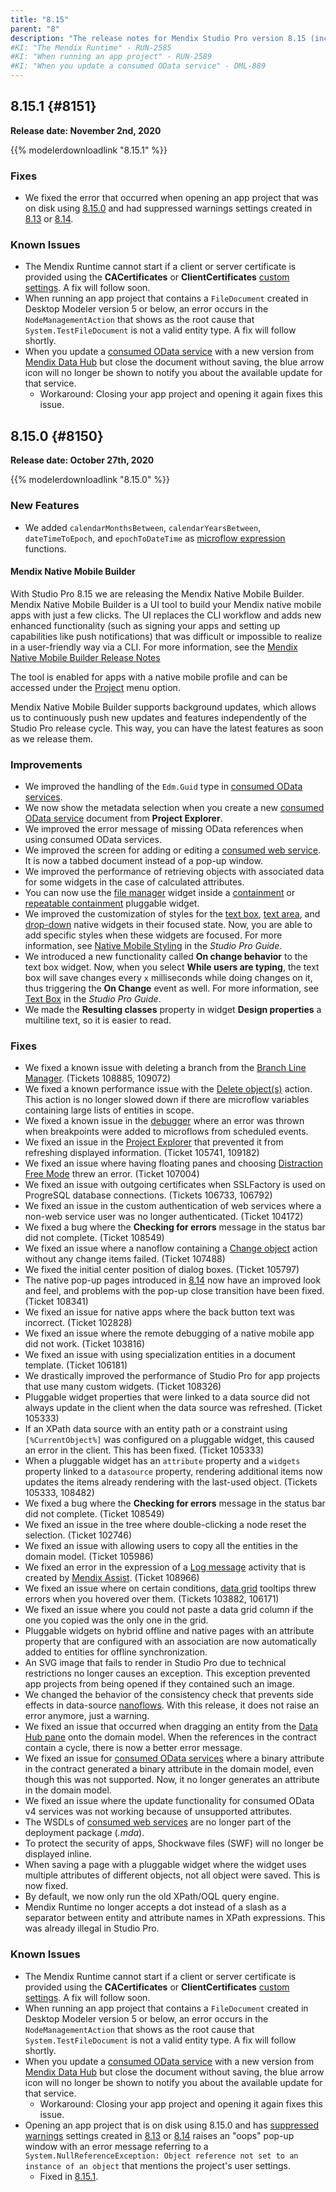 ```yaml
---
title: "8.15"
parent: "8"
description: "The release notes for Mendix Studio Pro version 8.15 (including all patches) with details on new features, bug fixes, and known issues."
#KI: "The Mendix Runtime" - RUN-2585
#KI: "When running an app project" - RUN-2589
#KI: "When you update a consumed OData service" - DML-889
---
```


## 8.15.1 {#8151}

**Release date: November 2nd, 2020**

{{% modelerdownloadlink "8.15.1" %}}

### Fixes

* We fixed the error that occurred when opening an app project that was on disk using [8.15.0](#8150) and had suppressed warnings settings created in [8.13](8.13) or [8.14](8.14).

### Known Issues

* The Mendix Runtime cannot start if a client or server certificate is provided using the **CACertificates** or **ClientCertificates** [custom settings](/refguide/custom-settings).  A fix will follow soon.
* When running an app project that contains a `FileDocument` created in Desktop Modeler version 5 or below, an error occurs in the `NodeManagementAction` that shows as the root cause that `System.TestFileDocument` is not a valid entity type. A fix will follow shortly.
* When you update a [consumed OData service](/refguide/consumed-odata-service) with a new version from [Mendix Data Hub](/data-hub/index) but close the document without saving, the blue arrow icon will no longer be shown to notify you about the available update for that service.
	* Workaround: Closing your app project and opening it again fixes this issue.

## 8.15.0 {#8150}

**Release date: October 27th, 2020**

{{% modelerdownloadlink "8.15.0" %}}

### New Features

* We added `calendarMonthsBetween`, `calendarYearsBetween`, `dateTimeToEpoch`, and `epochToDateTime` as [microflow expression](/refguide/expressions) functions.

#### Mendix Native Mobile Builder

With Studio Pro 8.15 we are releasing the Mendix Native Mobile Builder. Mendix Native Mobile Builder is a UI tool to build your Mendix native mobile apps with just a few clicks. The UI replaces the CLI workflow and adds new enhanced functionality (such as signing your apps and setting up capabilities like push notifications) that was difficult or impossible to realize in a user-friendly way via a CLI. For more information, see the [Mendix Native Mobile Builder Release Notes](/releasenotes/mobile/mendix-native-mobile-builder)

The tool is enabled for apps with a native mobile profile and can be accessed under the [Project](/refguide/project-menu) menu option. 

Mendix Native Mobile Builder supports background updates, which allows us to continuously push new updates and features independently of the Studio Pro release cycle. This way, you can have the latest features as soon as we release them.

### Improvements

* We improved the handling of the `Edm.Guid` type in [consumed OData services](/refguide/consumed-odata-services).
* We now show the metadata selection when you create a new [consumed OData service](/refguide/consumed-odata-service) document from **Project Explorer**.
* We improved the error message of missing OData references when using consumed OData services.
* We improved the screen for adding or editing a [consumed web service](/refguide/consumed-web-service). It is now a tabbed document instead of a pop-up window.
* We improved the performance of retrieving objects with associated data for some widgets in the case of calculated attributes.
* You can now use the [file manager](/refguide/file-manager) widget inside a [containment](8.3#pluggable) or [repeatable containment](8.7#capability) pluggable widget.
* We improved the customization of styles for the [text box](/refguide/text-box), [text area](/refguide/text-area), and [drop-down](/refguide/drop-down) native widgets in their focused state. Now, you are able to add specific styles when these widgets are focused. For more information, see [Native Mobile Styling](https://docs.mendix.com/refguide/native-styling-refguide) in the *Studio Pro Guide*.
* We introduced a new functionality called **On change behavior** to the text box widget. Now, when you select **While users are typing**, the text box will save changes every `x` milliseconds while doing changes on it, thus triggering the **On Change** event as well. For more information, see [Text Box](/refguide/text-box) in the *Studio Pro Guide*.
* We made the **Resulting classes** property in widget **Design properties** a multiline text, so it is easier to read.

### Fixes

* <a name="108885"></a>We fixed a known issue with deleting a branch from the [Branch Line Manager](/refguide/branch-line-manager-dialog). (Tickets 108885, 109072)
* <a name="2562"></a>We fixed a known performance issue with the [Delete object(s)](/refguide/deleting-objects) action. This action is no longer slowed down if there are microflow variables containing large lists of entities in scope.
* <a name="2554"></a>We fixed a known issue in the [debugger](/howto/monitoring-troubleshooting/debug-microflows) where an error was thrown when breakpoints were added to microflows from scheduled events.
* We fixed an issue in the [Project Explorer](/refguide/project-explorer) that prevented it from refreshing displayed information. (Ticket 105741, 109182)
* We fixed an issue where having floating panes and choosing [Distraction Free Mode](/refguide/view-menu#distraction-free) threw an error. (Ticket 107004)
* We fixed an issue with outgoing certificates when SSLFactory is used on ProgreSQL database connections. (Tickets 106733, 106792)
* We fixed an issue in the custom authentication of web services where a non-web service user was no longer authenticated. (Ticket 104172)
* We fixed a bug where the **Checking for errors** message in the status bar did not complete. (Ticket 108549)
* We fixed an issue where a nanoflow containing a [Change object](/refguide/change-object) action without any change items failed. (Ticket 107488)
* We fixed the initial center position of dialog boxes. (Ticket 105797)
* The native pop-up pages introduced in [8.14](8.14) now have an improved look and feel, and problems with the pop-up close transition have been fixed. (Ticket 108341)
* We fixed an issue for native apps where the back button text was incorrect. (Ticket 102828)
* We fixed an issue where the remote debugging of a native mobile app did not work. (Ticket 103816)
* We fixed an issue with using specialization entities in a document template. (Ticket 106181)
* We drastically improved the performance of Studio Pro for app projects that use many custom widgets. (Ticket 108326)
* Pluggable widget properties that were linked to a data source did not always update in the client when the data source was refreshed. (Ticket 105333)
* If an XPath data source with an entity path or a constraint using `[%CurrentObject%]` was configured on a pluggable widget, this caused an error in the client. This has been fixed. (Ticket 105333)
* When a pluggable widget has an `attribute` property and a `widgets` property linked to a `datasource` property, rendering additional items now updates the items already rendering with the last-used object. (Tickets 105333, 108482)
* We fixed a bug where the **Checking for errors** message in the status bar did not complete. (Ticket 108549)
* We fixed an issue in the tree where double-clicking a node reset the selection. (Ticket 102746)
* We fixed an issue with allowing users to copy all the entities in the domain model. (Ticket 105986)
* We fixed an error in the expression of a [Log message](/refguide/log-message) activity that is created by [Mendix Assist](/refguide/mx-assist-studio-pro). (Ticket 108966)
* We fixed an issue where on certain conditions, [data grid](/refguide/data-grid) tooltips threw errors when you hovered over them. (Tickets 103882, 106171)
* We fixed an issue where you could not paste a data grid column if the one you copied was the only one in the grid.
* Pluggable widgets on hybrid offline and native pages with an attribute property that are configured with an association are now automatically added to entities for offline synchronization.
* An SVG image that fails to render in Studio Pro due to technical restrictions no longer causes an exception. This exception prevented app projects from being opened if they contained such an image.
* We changed the behavior of the consistency check that prevents side effects in data-source [nanoflows](/refguide/nanoflows). With this release, it does not raise an error anymore, just a warning.
* We fixed an issue that occurred when dragging an entity from the [Data Hub pane](/refguide/data-hub-pane) onto the domain model. When the references in the contract contain a cycle, there is now a better error message.
* We fixed an issue for [consumed OData services](/refguide/consumed-odata-services) where a binary attribute in the contract generated a binary attribute in the domain model, even though this was not supported. Now, it no longer generates an attribute in the domain model.
* We fixed an issue where the update functionality for consumed OData v4 services was not working because of unsupported attributes.
* The WSDLs of [consumed web services](/refguide/consumed-web-services) are no longer part of the deployment package (*.mda*).
* To protect the security of apps, Shockwave files (SWF) will no longer be displayed inline.
* When saving a page with a pluggable widget where the widget uses multiple attributes of different objects, not all object were saved. This is now fixed.
* By default, we now only run the old XPath/OQL query engine.
* Mendix Runtime no longer accepts a dot instead of a slash as a separator between entity and attribute names in XPath expressions. This was already illegal in Studio Pro.

### Known Issues

* The Mendix Runtime cannot start if a client or server certificate is provided using the **CACertificates** or **ClientCertificates** [custom settings](/refguide/custom-settings).  A fix will follow soon.
* When running an app project that contains a `FileDocument` created in Desktop Modeler version 5 or below, an error occurs in the `NodeManagementAction` that shows as the root cause that `System.TestFileDocument` is not a valid entity type. A fix will follow shortly.
* When you update a [consumed OData service](/refguide/consumed-odata-service) with a new version from [Mendix Data Hub](/data-hub/index) but close the document without saving, the blue arrow icon will no longer be shown to notify you about the available update for that service.
	* Workaround: Closing your app project and opening it again fixes this issue.
* Opening an app project that is on disk using 8.15.0 and has [suppressed warnings](/refguide/suppression-rules) settings created in [8.13](8.13) or [8.14](8.14) raises an "oops" pop-up window with an error message referring to a `System.NullReferenceException: Object reference not set to an instance of an object` that mentions the project's user settings.
	* Fixed in [8.15.1](#8151).
